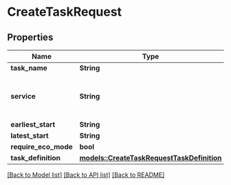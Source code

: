 # CreateTaskRequest

## Properties

Name | Type | Description | Notes
------------ | ------------- | ------------- | -------------
**task_name** | **String** |  | 
**service** | **String** | origin service, like dtz-flows, dtz-containers | 
**earliest_start** | **String** |  | 
**latest_start** | **String** |  | 
**require_eco_mode** | **bool** |  | 
**task_definition** | [**models::CreateTaskRequestTaskDefinition**](createTask_request_taskDefinition.md) |  | 

[[Back to Model list]](../README.md#documentation-for-models) [[Back to API list]](../README.md#documentation-for-api-endpoints) [[Back to README]](../README.md)


